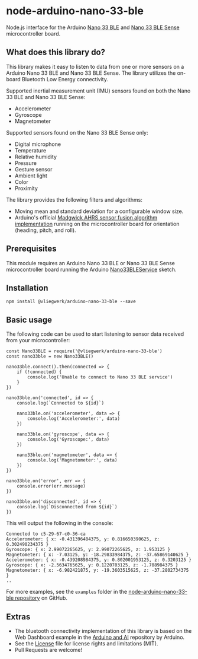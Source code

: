 # node-arduino-nano-33-ble

Node.js interface for the Arduino [Nano 33 BLE](https://www.arduino.cc/en/Guide/NANO33BLE) and
[Nano 33 BLE Sense](https://www.arduino.cc/en/Guide/NANO33BLESense) microcontroller board.

## What does this library do?

This library makes it easy to listen to data from one or more sensors on a Arduino Nano 33 BLE and Nano 33 BLE Sense. The library utilizes the on-board Bluetooth Low Energy connectivity.

Supported inertial measurement unit (IMU) sensors found on both the Nano 33 BLE and Nano 33 BLE Sense:

-   Accelerometer
-   Gyroscope
-   Magnetometer

Supported sensors found on the Nano 33 BLE Sense only:

-   Digital microphone
-   Temperature
-   Relative humidity
-   Pressure
-   Gesture sensor
-   Ambient light
-   Color
-   Proximity

The library provides the following filters and algorithms:

-   Moving mean and standard deviation for a configurable window size.
-   Arduino's official [Madgwick AHRS sensor fusion algorithm implementation](https://github.com/arduino-libraries/MadgwickAHRS) running on the microcontroller board for orientation (heading, pitch, and roll).

## Prerequisites

This module requires an Arduino Nano 33 BLE or Nano 33 BLE Sense microcontroller board running the Arduino [Nano33BLEService](https://github.com/njanssen/arduino-nano-33-ble) sketch.

## Installation

```
npm install @vliegwerk/arduino-nano-33-ble --save
```

## Basic usage

The following code can be used to start listening to sensor data received from your microcontroller:

```
const Nano33BLE = require('@vliegwerk/arduino-nano-33-ble')
const nano33ble = new Nano33BLE()

nano33ble.connect().then(connected => {
	if (!connected) {
		console.log('Unable to connect to Nano 33 BLE service')
	}
})

nano33ble.on('connected', id => {
	console.log(`Connected to ${id}`)

	nano33ble.on('accelerometer', data => {
		console.log('Accelerometer:', data)
	})

	nano33ble.on('gyroscope', data => {
		console.log('Gyroscope:', data)
	})

	nano33ble.on('magnetometer', data => {
		console.log('Magnetometer:', data)
	})
})

nano33ble.on('error', err => {
	console.error(err.message)
})

nano33ble.on('disconnected', id => {
	console.log(`Disconnected from ${id}`)
})
```

This will output the following in the console:

```
Connected to c5-29-67-c0-36-ca
Accelerometer: { x: -0.431396484375, y: 0.816650390625, z: 0.302490234375 }
Gyroscope: { x: 2.99072265625, y: 2.99072265625, z: 1.953125 }
Magnetometer: { x: -7.03125, y: -18.29833984375, z: -37.65869140625 }
Accelerometer: { x: -0.439208984375, y: 0.802001953125, z: 0.3203125 }
Gyroscope: { x: -2.5634765625, y: 0.1220703125, z: -1.708984375 }
Magnetometer: { x: -6.982421875, y: -19.3603515625, z: -37.2802734375 }
..
```

For more examples, see the `examples` folder in the [node-arduino-nano-33-ble repository](https://github.com/njanssen/node-arduino-nano-33-ble/tree/master/examples) on GitHub.

## Extras

-   The bluetooth connectivity implementation of this library is based on the Web Dashboard example in the [Arduino and AI](https://github.com/arduino/ArduinoAI) repository by Arduino.
-   See the [License](LICENSE) file for license rights and limitations (MIT).
-   Pull Requests are welcome!
